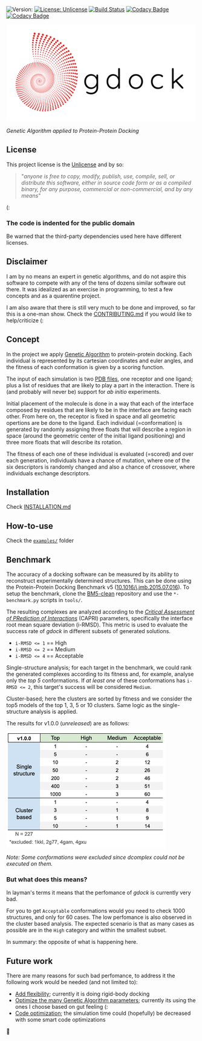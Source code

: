 ![Version:](https://img.shields.io/badge/version-in%20preparation-inactive)
[![License: Unlicense](https://img.shields.io/badge/license-Unlicense-blue.svg)](http://unlicense.org/) 
[![Build Status](https://travis-ci.com/rvhonorato/gdock.svg?branch=master)](https://travis-ci.com/rvhonorato/gdock)
[![Codacy Badge](https://app.codacy.com/project/badge/Coverage/a794c83bedbc4e50b4bb6a0ed73ba3d0)](https://www.codacy.com/gh/rvhonorato/gdock/dashboard?utm_source=github.com&amp;utm_medium=referral&amp;utm_content=rvhonorato/gdock&amp;utm_campaign=Badge_Coverage)
[![Codacy Badge](https://app.codacy.com/project/badge/Grade/a794c83bedbc4e50b4bb6a0ed73ba3d0)](https://www.codacy.com/gh/rvhonorato/gdock/dashboard?utm_source=github.com&utm_medium=referral&utm_content=rvhonorato/gdock&utm_campaign=Badge_Grade) 

<img src="imgs/gdock_logo.png" width="500">

_Genetic Algorithm applied to Protein-Protein Docking_

## License

This project license is the [Unlicense](https://unlicense.org) and by so:

> "_anyone is free to copy, modify, publish, use, compile, sell, or distribute this software, either in source code form or as a compiled binary, for any purpose, commercial or non-commercial, and by any means_" 

(:

### **The code is indented for the public domain**

Be warned that the third-party dependencies used here have different licenses.

## Disclaimer

I am by no means an expert in genetic algorithms, and do not aspire this software to compete with any of the tens of dozens similar software out there. It was idealized as an exercise in programming, to test a few concepts and as a quarentine project.

I am also aware that there is still very much to be done and improved, so far this is a one-man show. Check the [CONTRIBUTING.md](CONTRIBUTING.md) if you would like to help/criticize (:

## Concept

In the project we apply [Genetic Algorithm](https://en.wikipedia.org/wiki/Genetic_algorithm) to protein-protein docking. Each individual is represented by its cartesian coordinates and euler angles, and the fitness of each conformation is given by a scoring function.

The input of each simulation is two [PDB files](https://pdb101.rcsb.org/learn/guide-to-understanding-pdb-data/introduction), one receptor and one ligand; plus a list of residues that are likely to play a part in the interaction. There is (and probably will never be) support for _ab initio_ experiments.

Initial placement of the molecule is done in a way that each of the interface composed by residues that are likely to be in the interface are facing each other. From here on, the receptor is fixed in space and all geometric opertions are be done to the ligand. Each individual (=conformation) is generated by randomly assigning three floats that will describe a region in space (around the geometric center of the initial ligand positioning) and three more floats that will describe its rotation. 

The fitness of each one of these individual is evaluated (=scored) and over each generation, individuals have a chance of mutation, where one of the six descriptors is randomly changed and also a chance of crossover, where individuals exchange descriptors.

## Installation

Check [INSTALLATION.md](INSTALLATION.md)

## How-to-use

Check the [`examples/`](examples/) folder

## Benchmark

The accuracy of a docking software can be measured by its ability to reconstruct experimentally determined structures. This can be done using the Protein-Protein Docking Benchmark v5 ([10.1016/j.jmb.2015.07.016](https://www-sciencedirect-com.proxy.library.uu.nl/science/article/pii/S0022283615004180)). To setup the benchmark, clone the [BM5-clean](https://github.com/haddocking/BM5-clean) repository and use the `*-benchmark.py` scripts in `tools/`.

The resulting complexes are analyzed according to the [_Critical Assessment of PRediction of Interactions_](https://www.ebi.ac.uk/pdbe/complex-pred/capri/) (CAPRI) parameters, specifically the interface root mean square deviation (i-RMSD). This metric is used to evaluate the success rate of _gdock_ in different subsets of generated solutions. 

-   `i-RMSD <= 1` == High
-   `i-RMSD <= 2` == Medium
-   `i-RMSD <= 4` == Acceptable

Single-structure analysis; for each target in the benchmark, we could rank the generated complexes according to its fitness and, for example, analyse only the _top 5_ conformations. If _at least one_ of these conformations has `i-RMSD <= 2`, this target's success will be considered `Medium`. 

Cluster-based; here the clusters are sorted by fitness and we consider the top5 models of the top 1, 3, 5 or 10 clusters. Same logic as the single-structure analysis is applied.

The results for v1.0.0 (_unreleased_) are as follows:

<img src="imgs/v1.0.0_BM5.png">

_Note: Some conformations were excluded since dcomplex could not be executed on them._

### But what does this means?

In layman's terms it means that the perfomance of _gdock_ is currently very bad. 

For you to get `Acceptable` conformations would you need to check 1000 structures, and only for 60 cases. The low perfomance is also observed in the cluster based analysis. The expected scenario is that as many cases as possible are in the `High` category and within the smallest subset. 

In summary: the opposite of what is happening here.

## Future work

There are many reasons for such bad perfomance, to address it the following work would be needed (and not limited to):

-   <ins>Add flexibility</ins>; currently it is doing rigid-body docking
-   <ins>Optimize the many Genetic Algorithm parameters</ins>; currently its using the ones I choose based on gut feeling (:
-   <ins>Code optimization</ins>; the simulation time could (hopefully) be decreased with some smart code optimizations

:octopus:
